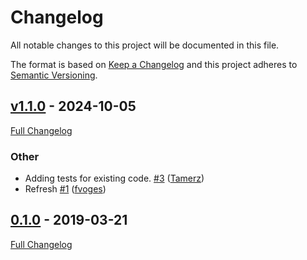 <!-- markdownlint-disable MD024 -->
# Changelog

All notable changes to this project will be documented in this file.

The format is based on [Keep a Changelog](http://keepachangelog.com/en/1.0.0/) and this project adheres to [Semantic Versioning](http://semver.org).

## [v1.1.0](https://github.com/fvoges/puppet-windows_defender/tree/v1.1.0) - 2024-10-05

[Full Changelog](https://github.com/fvoges/puppet-windows_defender/compare/0.1.0...v1.1.0)

### Other

- Adding tests for existing code. [#3](https://github.com/fvoges/puppet-windows_defender/pull/3) ([Tamerz](https://github.com/Tamerz))
- Refresh [#1](https://github.com/fvoges/puppet-windows_defender/pull/1) ([fvoges](https://github.com/fvoges))

## [0.1.0](https://github.com/fvoges/puppet-windows_defender/tree/0.1.0) - 2019-03-21

[Full Changelog](https://github.com/fvoges/puppet-windows_defender/compare/fbe676bfa4603e1ebde8c4af7aca16d83e2427a6...0.1.0)
